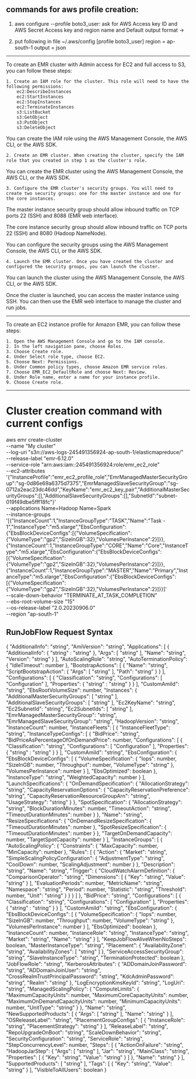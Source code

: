commands for aws profile creation:
----------------------------------------
1. aws configure --profile boto3_user:
   ask for AWS Access key ID and AWS Secret Access key and region name and Default output format -> <json>

2. put following in file ~/.aws/config
    [profile boto3_user]
    region = ap-south-1
    output = json

-------------------------------------------------------------

To create an EMR cluster with Admin access for EC2 and full access to S3, you can follow these steps:

    1. Create an IAM role for the cluster. This role will need to have the following permissions:
        ec2:DescribeInstances
        ec2:StartInstances
        ec2:StopInstances
        ec2:TerminateInstances
        s3:ListBucket
        s3:GetObject
        s3:PutObject
        s3:DeleteObject

You can create the IAM role using the AWS Management Console, the AWS CLI, or the AWS SDK.

    2. Create an EMR cluster. When creating the cluster, specify the IAM role that you created in step 1 as the cluster's role.

You can create the EMR cluster using the AWS Management Console, the AWS CLI, or the AWS SDK.

    3. Configure the EMR cluster's security groups. You will need to create two security groups: one for the master instance and one for the core instances.

The master instance security group should allow inbound traffic on TCP ports 22 (SSH) and 8088 (EMR web interface).

The core instance security group should allow inbound traffic on TCP ports 22 (SSH) and 8080 (Hadoop NameNode).

You can configure the security groups using the AWS Management Console, the AWS CLI, or the AWS SDK.

    4. Launch the EMR cluster. Once you have created the cluster and configured the security groups, you can launch the cluster.

You can launch the cluster using the AWS Management Console, the AWS CLI, or the AWS SDK.

Once the cluster is launched, you can access the master instance using SSH. You can then use the EMR web interface to manage the cluster and run jobs.

----------------------------------------------------------------------------------------------------------------

To create an EC2 instance profile for Amazon EMR, you can follow these steps:

    1. Open the AWS Management Console and go to the IAM console.
    2. In the left navigation pane, choose Roles.
    3. Choose Create role.
    4. Under Select role type, choose EC2.
    5. Choose Next: Permissions.
    6. Under Common policy types, choose Amazon EMR service roles.
    7. Choose EMR_EC2_DefaultRole and choose Next: Review.
    8. Under Role name, enter a name for your instance profile.
    9. Choose Create role.



---------------------------------------------------------------------------------------------
Cluster creation command with current configs
==================================================
aws emr create-cluster \
 --name "My cluster" \
 --log-uri "s3n://aws-logs-245491356924-ap-south-1/elasticmapreduce/" \
 --release-label "emr-6.12.0" \
 --service-role "arn:aws:iam::245491356924:role/emr_ec2_role" \
 --ec2-attributes '{"InstanceProfile":"emr_ec2_profile_role","EmrManagedMasterSecurityGroup":"sg-0d86e69a6375d7375","EmrManagedSlaveSecurityGroup":"sg-0712a2eac23dc46dd","KeyName":"emr_ec2_key_pair","AdditionalMasterSecurityGroups":[],"AdditionalSlaveSecurityGroups":[],"SubnetId":"subnet-019f49dbe5fff18fc"}' \
 --applications Name=Hadoop Name=Spark \
 --instance-groups '[{"InstanceCount":1,"InstanceGroupType":"TASK","Name":"Task - 1","InstanceType":"m5.xlarge","EbsConfiguration":{"EbsBlockDeviceConfigs":[{"VolumeSpecification":{"VolumeType":"gp2","SizeInGB":32},"VolumesPerInstance":2}]}},{"InstanceCount":1,"InstanceGroupType":"CORE","Name":"Core","InstanceType":"m5.xlarge","EbsConfiguration":{"EbsBlockDeviceConfigs":[{"VolumeSpecification":{"VolumeType":"gp2","SizeInGB":32},"VolumesPerInstance":2}]}},{"InstanceCount":1,"InstanceGroupType":"MASTER","Name":"Primary","InstanceType":"m5.xlarge","EbsConfiguration":{"EbsBlockDeviceConfigs":[{"VolumeSpecification":{"VolumeType":"gp2","SizeInGB":32},"VolumesPerInstance":2}]}}]' \
 --scale-down-behavior "TERMINATE_AT_TASK_COMPLETION" \
 --ebs-root-volume-size "15" \
 --os-release-label "2.0.20230906.0" \
 --region "ap-south-1"



RunJobFlow Request Syntax
---------------------------------------

{
    "AdditionalInfo": "string",
    "AmiVersion": "string",
    "Applications": [ 
       { 
          "AdditionalInfo": { 
             "string" : "string" 
          },
          "Args": [ "string" ],
          "Name": "string",
          "Version": "string"
       }
    ],
    "AutoScalingRole": "string",
    "AutoTerminationPolicy": { 
       "IdleTimeout": number
    },
    "BootstrapActions": [ 
       { 
          "Name": "string",
          "ScriptBootstrapAction": { 
             "Args": [ "string" ],
             "Path": "string"
          }
       }
    ],
    "Configurations": [ 
       { 
          "Classification": "string",
          "Configurations": [ 
             "Configuration"
          ],
          "Properties": { 
             "string" : "string" 
          }
       }
    ],
    "CustomAmiId": "string",
    "EbsRootVolumeSize": number,
    "Instances": { 
       "AdditionalMasterSecurityGroups": [ "string" ],
       "AdditionalSlaveSecurityGroups": [ "string" ],
       "Ec2KeyName": "string",
       "Ec2SubnetId": "string",
       "Ec2SubnetIds": [ "string" ],
       "EmrManagedMasterSecurityGroup": "string",
       "EmrManagedSlaveSecurityGroup": "string",
       "HadoopVersion": "string",
       "InstanceCount": number,
       "InstanceFleets": [ 
          { 
             "InstanceFleetType": "string",
             "InstanceTypeConfigs": [ 
                { 
                   "BidPrice": "string",
                   "BidPriceAsPercentageOfOnDemandPrice": number,
                   "Configurations": [ 
                      { 
                         "Classification": "string",
                         "Configurations": [ 
                            "Configuration"
                         ],
                         "Properties": { 
                            "string" : "string" 
                         }
                      }
                   ],
                   "CustomAmiId": "string",
                   "EbsConfiguration": { 
                      "EbsBlockDeviceConfigs": [ 
                         { 
                            "VolumeSpecification": { 
                               "Iops": number,
                               "SizeInGB": number,
                               "Throughput": number,
                               "VolumeType": "string"
                            },
                            "VolumesPerInstance": number
                         }
                      ],
                      "EbsOptimized": boolean
                   },
                   "InstanceType": "string",
                   "WeightedCapacity": number
                }
             ],
             "LaunchSpecifications": { 
                "OnDemandSpecification": { 
                   "AllocationStrategy": "string",
                   "CapacityReservationOptions": { 
                      "CapacityReservationPreference": "string",
                      "CapacityReservationResourceGroupArn": "string",
                      "UsageStrategy": "string"
                   }
                },
                "SpotSpecification": { 
                   "AllocationStrategy": "string",
                   "BlockDurationMinutes": number,
                   "TimeoutAction": "string",
                   "TimeoutDurationMinutes": number
                }
             },
             "Name": "string",
             "ResizeSpecifications": { 
                "OnDemandResizeSpecification": { 
                   "TimeoutDurationMinutes": number
                },
                "SpotResizeSpecification": { 
                   "TimeoutDurationMinutes": number
                }
             },
             "TargetOnDemandCapacity": number,
             "TargetSpotCapacity": number
          }
       ],
       "InstanceGroups": [ 
          { 
             "AutoScalingPolicy": { 
                "Constraints": { 
                   "MaxCapacity": number,
                   "MinCapacity": number
                },
                "Rules": [ 
                   { 
                      "Action": { 
                         "Market": "string",
                         "SimpleScalingPolicyConfiguration": { 
                            "AdjustmentType": "string",
                            "CoolDown": number,
                            "ScalingAdjustment": number
                         }
                      },
                      "Description": "string",
                      "Name": "string",
                      "Trigger": { 
                         "CloudWatchAlarmDefinition": { 
                            "ComparisonOperator": "string",
                            "Dimensions": [ 
                               { 
                                  "Key": "string",
                                  "Value": "string"
                               }
                            ],
                            "EvaluationPeriods": number,
                            "MetricName": "string",
                            "Namespace": "string",
                            "Period": number,
                            "Statistic": "string",
                            "Threshold": number,
                            "Unit": "string"
                         }
                      }
                   }
                ]
             },
             "BidPrice": "string",
             "Configurations": [ 
                { 
                   "Classification": "string",
                   "Configurations": [ 
                      "Configuration"
                   ],
                   "Properties": { 
                      "string" : "string" 
                   }
                }
             ],
             "CustomAmiId": "string",
             "EbsConfiguration": { 
                "EbsBlockDeviceConfigs": [ 
                   { 
                      "VolumeSpecification": { 
                         "Iops": number,
                         "SizeInGB": number,
                         "Throughput": number,
                         "VolumeType": "string"
                      },
                      "VolumesPerInstance": number
                   }
                ],
                "EbsOptimized": boolean
             },
             "InstanceCount": number,
             "InstanceRole": "string",
             "InstanceType": "string",
             "Market": "string",
             "Name": "string"
          }
       ],
       "KeepJobFlowAliveWhenNoSteps": boolean,
       "MasterInstanceType": "string",
       "Placement": { 
          "AvailabilityZone": "string",
          "AvailabilityZones": [ "string" ]
       },
       "ServiceAccessSecurityGroup": "string",
       "SlaveInstanceType": "string",
       "TerminationProtected": boolean
    },
    "JobFlowRole": "string",
    "KerberosAttributes": { 
       "ADDomainJoinPassword": "string",
       "ADDomainJoinUser": "string",
       "CrossRealmTrustPrincipalPassword": "string",
       "KdcAdminPassword": "string",
       "Realm": "string"
    },
    "LogEncryptionKmsKeyId": "string",
    "LogUri": "string",
    "ManagedScalingPolicy": { 
       "ComputeLimits": { 
          "MaximumCapacityUnits": number,
          "MaximumCoreCapacityUnits": number,
          "MaximumOnDemandCapacityUnits": number,
          "MinimumCapacityUnits": number,
          "UnitType": "string"
       }
    },
    "Name": "string",
    "NewSupportedProducts": [ 
       { 
          "Args": [ "string" ],
          "Name": "string"
       }
    ],
    "OSReleaseLabel": "string",
    "PlacementGroupConfigs": [ 
       { 
          "InstanceRole": "string",
          "PlacementStrategy": "string"
       }
    ],
    "ReleaseLabel": "string",
    "RepoUpgradeOnBoot": "string",
    "ScaleDownBehavior": "string",
    "SecurityConfiguration": "string",
    "ServiceRole": "string",
    "StepConcurrencyLevel": number,
    "Steps": [ 
       { 
          "ActionOnFailure": "string",
          "HadoopJarStep": { 
             "Args": [ "string" ],
             "Jar": "string",
             "MainClass": "string",
             "Properties": [ 
                { 
                   "Key": "string",
                   "Value": "string"
                }
             ]
          },
          "Name": "string"
       }
    ],
    "SupportedProducts": [ "string" ],
    "Tags": [ 
       { 
          "Key": "string",
          "Value": "string"
       }
    ],
    "VisibleToAllUsers": boolean
 }